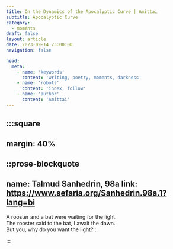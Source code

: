 ```yaml
---
title: On the Dynamics of the Apocalyptic Curve | Amittai
subtitle: Apocalyptic Curve
category:
  - moments
draft: false
layout: article
date: 2023-09-14 23:00:00
navigation: false

head:
  meta:
    - name: 'keywords'
      content: 'writing, poetry, moments, darkness'
    - name: 'robots'
      content: 'index, follow'
    - name: 'author'
      content: 'Amittai'
---
```


:::square
---
margin: 40%
---

::prose-blockquote
---
name: Talmud Sanhedrin, 98a
link: https://www.sefaria.org/Sanhedrin.98a.1?lang=bi
---

A rooster and a bat were waiting for the light.  
The rooster said to the bat, I await the dawn.  
But you, why do you want the light?
::

:::

